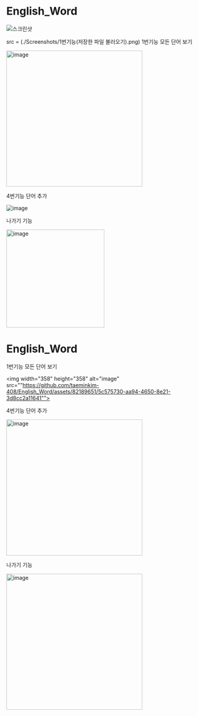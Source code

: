 # English_Word


![스크린샷](Screenshots/7번기능.png)

src = (./Screenshots/1번기능(저장한 파일 불러오기).png)
1번기능 모든 단어 보기

<img width="358" alt="image" src="https://github.com/taeminkim-408/English_Word/assets/82189651/5c575730-aa94-4650-8e21-3d8cc2a11641">

4번기능 단어 추가 

![image](https://github.com/taeminkim-408/English_Word/assets/82189651/5eec467d-9d81-4fa0-a167-995e644b8da6)



나가기 기능

<img width="258" alt="image" src="https://github.com/taeminkim-408/English_Word/assets/82189651/49e890d4-bd46-461c-a486-bf304fc984c4">

# English_Word

1번기능 모든 단어 보기

<img width="358" height="358" alt="image" src=""https://github.com/taeminkim-408/English_Word/assets/82189651/5c575730-aa94-4650-8e21-3d8cc2a11641"">

4번기능 단어 추가 

<img width="358" height="358" alt="image" src="[https://github.com/taeminkim-408/English_Word/assets/82189651/49e890d4-bd46-461c-a486-bf304fc984c4](https://github.com/taeminkim-408/English_Word/assets/82189651/5eec467d-9d81-4fa0-a167-995e644b8da6)https://github.com/taeminkim-408/English_Word/assets/82189651/5eec467d-9d81-4fa0-a167-995e644b8da6">

나가기 기능

<img width="358" height="358" alt="image" src="https://github.com/taeminkim-408/English_Word/assets/82189651/49e890d4-bd46-461c-a486-bf304fc984c4">
